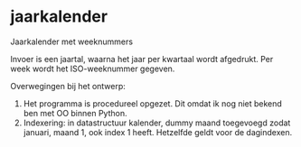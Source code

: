 # jaarkalender
Jaarkalender met weeknummers

Invoer is een jaartal, waarna het jaar per kwartaal wordt afgedrukt. Per week wordt het ISO-weeknummer gegeven.

Overwegingen bij het ontwerp:
1. Het programma is procedureel opgezet. Dit omdat ik nog niet bekend ben met OO binnen Python.
2. Indexering: in datastructuur kalender, dummy maand toegevoegd zodat januari, maand 1, ook index 1 heeft. Hetzelfde geldt voor de dagindexen. 
